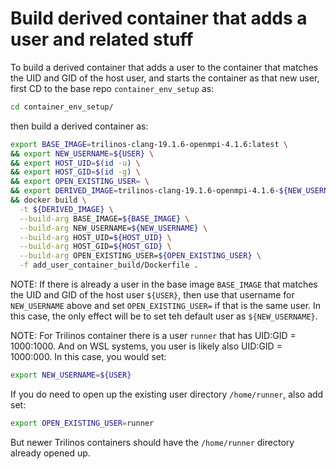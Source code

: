 # Build derived container that adds a user and related stuff

To build a derived container that adds a user to the container that matches the
UID and GID of the host user, and starts the container as that new user, first
CD to the base repo `container_env_setup` as:

```bash
cd container_env_setup/
```

then build a derived container as:

```bash
export BASE_IMAGE=trilinos-clang-19.1.6-openmpi-4.1.6:latest \
&& export NEW_USERNAME=${USER} \
&& export HOST_UID=$(id -u) \
&& export HOST_GID=$(id -g) \
&& export OPEN_EXISTING_USER= \
&& export DERIVED_IMAGE=trilinos-clang-19.1.6-openmpi-4.1.6-${NEW_USERNAME}:latest \
&& docker build \
  -t ${DERIVED_IMAGE} \
  --build-arg BASE_IMAGE=${BASE_IMAGE} \
  --build-arg NEW_USERNAME=${NEW_USERNAME} \
  --build-arg HOST_UID=${HOST_UID} \
  --build-arg HOST_GID=${HOST_GID} \
  --build-arg OPEN_EXISTING_USER=${OPEN_EXISTING_USER} \
  -f add_user_container_build/Dockerfile .
```

NOTE: If there is already a user in the base image `BASE_IMAGE` that matches the
UID and GID of the host user `${USER}`, then use that username for
`NEW_USERNAME` above and set `OPEN_EXISTING_USER=` if that is the same user. In
this case, the only effect will be to set teh default user as `${NEW_USERNAME}`.

NOTE: For Trilinos container there is a user `runner` that has UID:GID =
1000:1000.   And on WSL systems, you user is likely also UID:GID = 1000:000.  In
this case, you would set:

```bash
export NEW_USERNAME=${USER}
```

If you do need to open up the existing user directory `/home/runner`, also add set:

```bash
export OPEN_EXISTING_USER=runner
```

But newer Trilinos containers should have the `/home/runner` directory already
opened up.




